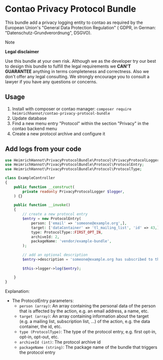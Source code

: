 # Contao Privacy Protocol Bundle

This bundle add a privacy logging entity to contao as required by the European Union's "General Data Protection Regulation" (
GDPR, in German: "Datenschutz-Grundverordnung", DSGVO).

> [!NOTE]
> **Legal disclaimer**
> 
> Use this bundle at your own risk. Although we as the developer try our best to design this bundle to fulfill the legal
> requirements we __CAN'T GUARANTEE__ anything in terms completeness and correctness. Also we don't offer any legal
> consulting. We strongly encourage you to consult a lawyer if you have any questions or concerns.

## Usage

1. Install with composer or contao manager: `composer require heimrichhannot/contao-privacy-protocol-bundle`
2. Update database
3. Find a new menu entry "Protocol" within the section "Privacy" in the contao backend menu
4. Create a new protocol archive and configure it

## Add logs from your code

```php
use HeimrichHannot\PrivacyProtocolBundle\Protocol\PrivacyProtocolLogger;
use HeimrichHannot\PrivacyProtocolBundle\Protocol\ProtocolEntry;
use HeimrichHannot\PrivacyProtocolBundle\Protocol\ProtocolType;

class ExampleController
{
    public function __construct(
        private readonly PrivacyProtocolLogger $logger,
    ) {}
    
    public function __invoke()
    {
        // create a new protocol entry
        $entry = new ProtocolEntry(
            person: ['email' => 'someone@example.org',],
            target: ['dataContainer' => 'tl_mailing_list', 'id' => 43,],
            type: ProtocolType::FIRST_OPT_IN,
            archiveId: 2,
            packageName: 'vendor/example-bundle',
        );
        
        // add an optional description
        $entry->description = 'someone@example.org has subscribed to the mailing list with ID 43.';
        
        $this->logger->log($entry);
        
    }
}
```

Explanation:
- The ProtocolEntry parameters:
  - `person (array)`: An array containing the personal data of the person that is affected by the action, e.g. an email address, a name, etc.
  - `target (array)`: An array containing information about the target (e.g. a mailing list, subscription list, ...) of the action, e.g. the data container, the id, etc.
  - `type (ProtocolType)`: The type of the protocol entry, e.g. first opt-in, opt-in, opt-out, etc.
  - `archiveId (int)`: The protocol archive id
  - `packageName (string)`: The package name of the bundle that triggers the protocol entry